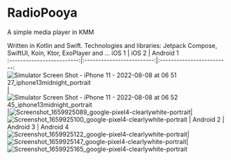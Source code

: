 # RadioPooya
A simple media player in KMM

Written in Kotlin and Swift.
Technologies and libraries: 
Jetpack Compose, SwiftUI, Koin, Ktor, ExoPlayer and ...
iOS 1                      |  iOS 2                    | Android 1                  
:-------------------------:|:-------------------------:|:-------------------------:
![Simulator Screen Shot - iPhone 11 - 2022-08-08 at 06 51 27_iphone13midnight_portrait](https://user-images.githubusercontent.com/85585949/183326890-3acbfb93-9de8-41ef-9648-243075a2f001.png)|![Simulator Screen Shot - iPhone 11 - 2022-08-08 at 06 52 45_iphone13midnight_portrait](https://user-images.githubusercontent.com/85585949/183326934-45be0c26-7aa7-4f63-9825-a8874424beac.png)|![Screenshot_1659925089_google-pixel4-clearlywhite-portrait](https://user-images.githubusercontent.com/85585949/183327392-e227b4de-a122-4914-a497-3f1f7fbc4a23.png)|![Screenshot_1659925100_google-pixel4-clearlywhite-portrait](https://user-images.githubusercontent.com/85585949/183327426-ecb35d35-d280-4816-a284-809ad25369eb.png)
|  Android 2              |  Android 3                 |  Android 4              
![Screenshot_1659925122_google-pixel4-clearlywhite-portrait](https://user-images.githubusercontent.com/85585949/183327456-0871771c-ee42-4de7-96d1-1cdc1c7f7894.png)|![Screenshot_1659925147_google-pixel4-clearlywhite-portrait](https://user-images.githubusercontent.com/85585949/183327498-af48ff4c-f3db-4346-ad70-9bf59afd6d7f.png)|![Screenshot_1659925165_google-pixel4-clearlywhite-portrait](https://user-images.githubusercontent.com/85585949/183327513-192ec045-f18b-4307-828c-39025ef45de1.png)
